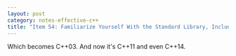 ```yaml
---
layout: post
category: notes-effective-c++
title: "Item 54: Familiarize Yourself With the Standard Library, Including TR1"
---
```


Which becomes C++03.
And now it's C++11 and even C++14.
